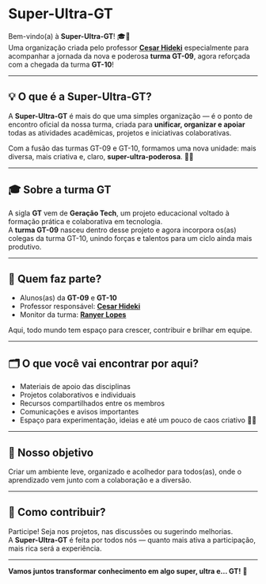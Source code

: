 # Super-Ultra-GT

Bem-vindo(a) à **Super-Ultra-GT**! 🎓🚀  
Uma organização criada pelo professor [**Cesar Hideki**](https://github.com/chidekina) especialmente para acompanhar a jornada da nova e poderosa **turma GT-09**, agora reforçada com a chegada da turma **GT-10**!

---

## 💡 O que é a Super-Ultra-GT?

A **Super-Ultra-GT** é mais do que uma simples organização — é o ponto de encontro oficial da nossa turma, criada para **unificar, organizar e apoiar** todas as atividades acadêmicas, projetos e iniciativas colaborativas.

Com a fusão das turmas GT-09 e GT-10, formamos uma nova unidade: mais diversa, mais criativa e, claro, **super-ultra-poderosa**. 💪✨

---

## 🎓 Sobre a turma GT

A sigla **GT** vem de **Geração Tech**, um projeto educacional voltado à formação prática e colaborativa em tecnologia.  
A **turma GT-09** nasceu dentro desse projeto e agora incorpora os(as) colegas da turma GT-10, unindo forças e talentos para um ciclo ainda mais produtivo.

---

## 👥 Quem faz parte?

- Alunos(as) da **GT-09** e **GT-10**
- Professor responsável: [**Cesar Hideki**](https://github.com/chidekina)  
- Monitor da turma: [**Ranyer Lopes**](https://github.com/RanyerLopes)

Aqui, todo mundo tem espaço para crescer, contribuir e brilhar em equipe.

---

## 🗂️ O que você vai encontrar por aqui?

- Materiais de apoio das disciplinas  
- Projetos colaborativos e individuais  
- Recursos compartilhados entre os membros  
- Comunicações e avisos importantes  
- Espaço para experimentação, ideias e até um pouco de caos criativo 👨‍🔬

---

## 🎯 Nosso objetivo

Criar um ambiente leve, organizado e acolhedor para todos(as), onde o aprendizado vem junto com a colaboração e a diversão.

---

## 🤝 Como contribuir?

Participe! Seja nos projetos, nas discussões ou sugerindo melhorias.  
A **Super-Ultra-GT** é feita por todos nós — quanto mais ativa a participação, mais rica será a experiência.

---

**Vamos juntos transformar conhecimento em algo super, ultra e… GT!** 🚀
